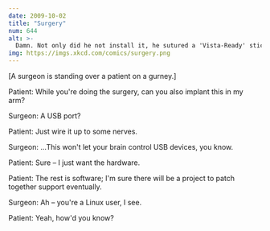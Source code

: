 ```yaml
---
date: 2009-10-02
title: "Surgery"
num: 644
alt: >-
  Damn. Not only did he not install it, he sutured a 'Vista-Ready' sticker onto my arm.
img: https://imgs.xkcd.com/comics/surgery.png
---
```

[A surgeon is standing over a patient on a gurney.]

Patient: While you're doing the surgery, can you also implant this in my arm?

Surgeon: A USB port?

Patient: Just wire it up to some nerves.

Surgeon: ...This won't let your brain control USB devices, you know.

Patient: Sure – I just want the hardware.

Patient: The rest is software; I'm sure there will be a project to patch together support eventually.

Surgeon: Ah – you're a Linux user, I see.

Patient: Yeah, how'd you know?